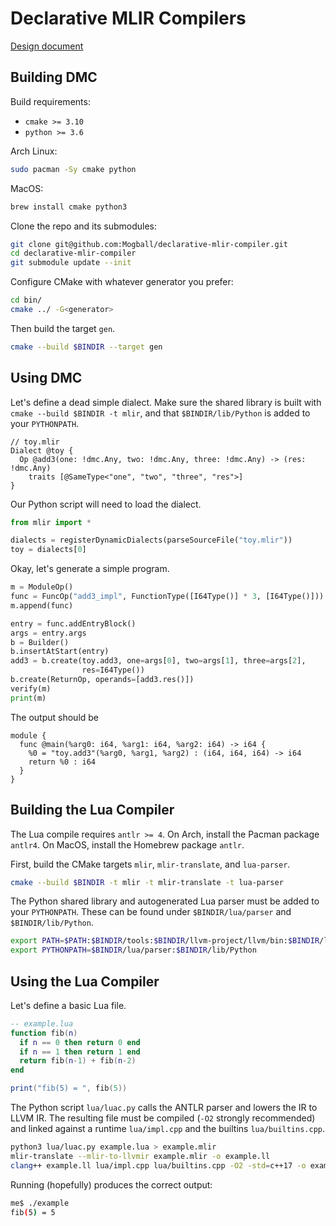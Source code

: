 # Declarative MLIR Compilers

[Design document](https://docs.google.com/document/d/1eAgIQZZ2dItJFSrCxemt7fwH0CD4w6_ueLKVl6UL-NU/edit?usp=sharing)

## Building DMC

Build requirements:

- `cmake >= 3.10`
- `python >= 3.6`

Arch Linux:

```bash
sudo pacman -Sy cmake python
```

MacOS:

```bash
brew install cmake python3
```

Clone the repo and its submodules:

```bash
git clone git@github.com:Mogball/declarative-mlir-compiler.git
cd declarative-mlir-compiler
git submodule update --init
```

Configure CMake with whatever generator you
prefer:

```bash
cd bin/
cmake ../ -G<generator>
```

Then build the target `gen`.

```bash
cmake --build $BINDIR --target gen
```

## Using DMC

Let's define a dead simple dialect. Make sure the shared library is built with
`cmake --build $BINDIR -t mlir`, and that `$BINDIR/lib/Python` is added to your
`PYTHONPATH`.

```mlir
// toy.mlir
Dialect @toy {
  Op @add3(one: !dmc.Any, two: !dmc.Any, three: !dmc.Any) -> (res: !dmc.Any)
    traits [@SameType<"one", "two", "three", "res">]
}
```

Our Python script will need to load the dialect.

```python
from mlir import *

dialects = registerDynamicDialects(parseSourceFile("toy.mlir"))
toy = dialects[0]
```

Okay, let's generate a simple program.

```python
m = ModuleOp()
func = FuncOp("add3_impl", FunctionType([I64Type()] * 3, [I64Type()]))
m.append(func)

entry = func.addEntryBlock()
args = entry.args
b = Builder()
b.insertAtStart(entry)
add3 = b.create(toy.add3, one=args[0], two=args[1], three=args[2],
                res=I64Type())
b.create(ReturnOp, operands=[add3.res()])
verify(m)
print(m)
```

The output should be

```mlir
module {
  func @main(%arg0: i64, %arg1: i64, %arg2: i64) -> i64 {
    %0 = "toy.add3"(%arg0, %arg1, %arg2) : (i64, i64, i64) -> i64
    return %0 : i64
  }
}
```

## Building the Lua Compiler

The Lua compile requires `antlr >= 4`. On Arch, install the Pacman package
`antlr4`. On MacOS, install the Homebrew package `antlr`.

First, build the CMake targets `mlir`, `mlir-translate`, and `lua-parser`.

```bash
cmake --build $BINDIR -t mlir -t mlir-translate -t lua-parser
```

The Python shared library and autogenerated Lua parser must be added to your
`PYTHONPATH`. These can be found under `$BINDIR/lua/parser` and
`$BINDIR/lib/Python`.

```bash
export PATH=$PATH:$BINDIR/tools:$BINDIR/llvm-project/llvm/bin:$BINDIR/lua
export PYTHONPATH=$BINDIR/lua/parser:$BINDIR/lib/Python
```

## Using the Lua Compiler

Let's define a basic Lua file.

```lua
-- example.lua
function fib(n)
  if n == 0 then return 0 end
  if n == 1 then return 1 end
  return fib(n-1) + fib(n-2)
end

print("fib(5) = ", fib(5))
```

The Python script `lua/luac.py` calls the ANTLR parser and lowers the IR to
LLVM IR. The resulting file must be compiled (`-O2` strongly recommended) and
linked against a runtime `lua/impl.cpp` and the builtins `lua/builtins.cpp`.

```bash
python3 lua/luac.py example.lua > example.mlir
mlir-translate --mlir-to-llvmir example.mlir -o example.ll
clang++ example.ll lua/impl.cpp lua/builtins.cpp -O2 -std=c++17 -o example
```

Running (hopefully) produces the correct output:

```bash
me$ ./example
fib(5) = 5
```

